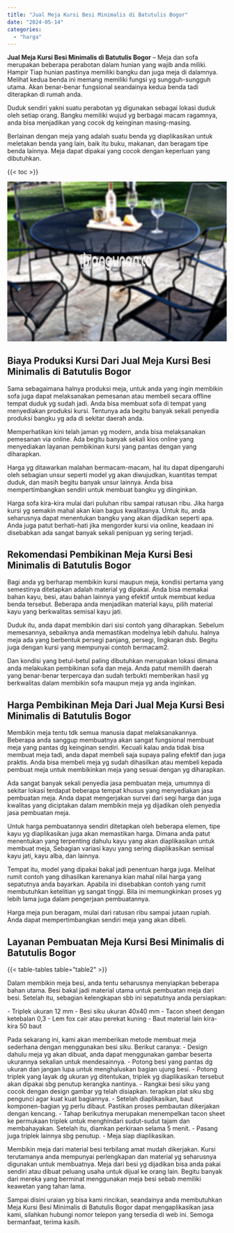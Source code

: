 ```yaml
---
title: "Jual Meja Kursi Besi Minimalis di Batutulis Bogor"
date: "2024-05-14"
categories: 
  - "harga"
---
```


**Jual Meja Kursi Besi Minimalis di Batutulis Bogor** – Meja dan sofa merupakan beberapa perabotan dalam hunian yang wajib anda miliki. Hampir Tiap hunian pastinya memiliki bangku dan juga meja di dalamnya. Melihat kedua benda ini memang memiliki fungsi yg sungguh-sungguh utama. Akan benar-benar fungsional seandainya kedua benda tadi diterapkan di rumah anda.

Duduk sendiri yakni suatu perabotan yg digunakan sebagai lokasi duduk oleh setiap orang. Bangku memiliki wujud yg berbagai macam ragamnya, anda bisa menjadikan yang cocok dg keinginan masing-masing.

Berlainan dengan meja yang adalah suatu benda yg diaplikasikan untuk meletakan benda yang lain, baik itu buku, makanan, dan beragam tipe benda lainnya. Meja dapat dipakai yang cocok dengan keperluan yang dibutuhkan.

{{< toc >}}

![Jual Meja Kursi Besi Minimalis di Batutulis Bogor](/images/jual-meja-besi-murah27.png)

## Biaya Produksi Kursi Dari Jual Meja Kursi Besi Minimalis di Batutulis Bogor

Sama sebagaimana halnya produksi meja, untuk anda yang ingin membikin sofa juga dapat melaksanakan pemesanan atau membeli secara offline tempat duduk yg sudah jadi. Anda bisa membuat sofa di tempat yang menyediakan produksi kursi. Tentunya ada begitu banyak sekali penyedia produksi bangku yg ada di sekitar daerah anda.

Memperhatikan kini telah jaman yg modern, anda bisa melaksanakan pemesanan via online. Ada begitu banyak sekali kios online yang menyediakan layanan pembikinan kursi yang pantas dengan yang diharapkan.

Harga yg ditawarkan malahan bermacam-macam, hal itu dapat dipengaruhi oleh sebagian unsur seperti model yg akan diwujudkan, kuantitas tempat duduk, dan masih begitu banyak unsur lainnya. Anda bisa mempertimbangkan sendiri untuk membuat bangku yg diinginkan.

Harga sofa kira-kira mulai dari puluhan ribu sampai ratusan ribu. Jika harga kursi yg semakin mahal akan kian bagus kwalitasnya. Untuk itu, anda seharusnya dapat menentukan bangku yang akan dijadikan seperti apa. Anda juga patut berhati-hati jika mengorder kursi via online, keadaan ini disebabkan ada sangat banyak sekali penipuan yg sering terjadi.

## Rekomendasi Pembikinan Meja Kursi Besi Minimalis di Batutulis Bogor

Bagi anda yg berharap membikin kursi maupun meja, kondisi pertama yang semestinya ditetapkan adalah material yg dipakai. Anda bisa memakai bahan kayu, besi, atau bahan lainnya yang efektif untuk membuat kedua benda tersebut. Beberapa anda menjadikan material kayu, pilih material kayu yang berkwalitas semisal kayu jati.

Duduk itu, anda dapat membikin dari sisi contoh yang diharapkan. Sebelum memesannya, sebaiknya anda memastikan modelnya lebih dahulu. halnya meja ada yang berbentuk persegi panjang, persegi, lingkaran dsb. Begitu juga dengan kursi yang mempunyai contoh bermacam2.

Dan kondisi yang betul-betul paling dibutuhkan merupakan lokasi dimana anda melakukan pembikinan sofa dan meja. Anda patut memilih daerah yang benar-benar terpercaya dan sudah terbukti memberikan hasil yg berkwalitas dalam membikin sofa maupun meja yg anda inginkan.

## Harga Pembikinan Meja Dari Jual Meja Kursi Besi Minimalis di Batutulis Bogor

Membikin meja tentu tdk semua manusia dapat melaksanakannya. Beberapa anda sanggup membuatnya akan sangat fungsional membuat meja yang pantas dg keinginan sendiri. Kecuali kalau anda tidak bisa membuat meja tadi, anda dapat membeli saja supaya paling efektif dan juga praktis. Anda bisa membeli meja yg sudah dihasilkan atau membeli kepada pembuat meja untuk membikinkan meja yang sesuai dengan yg diharapkan.

Ada sangat banyak sekali penyedia jasa pembuatan meja, umumnya di sekitar lokasi terdapat beberapa tempat khusus yang menyediakan jasa pembuatan meja. Anda dapat mengerjakan survei dari segi harga dan juga kwalitas yang diciptakan dalam membikin meja yg dijadikan oleh penyedia jasa pembuatan meja.

Untuk harga pembuatannya sendiri ditetapkan oleh beberapa elemen, tipe kayu yg diaplikasikan juga akan memastikan harga. Dimana anda patut menentukan yang terpenting dahulu kayu yang akan diaplikasikan untuk membuat meja, Sebagian variasi kayu yang sering diaplikasikan semisal kayu jati, kayu alba, dan lainnya.

Tempat itu, model yang dipakai bakal jadi penentuan harga juga. Melihat rumit contoh yang dihasilkan karenanya kian mahal nilai harga yang sepatutnya anda bayarkan. Apabila ini disebabkan contoh yang rumit membutuhkan ketelitian yg sangat tinggi. Bila ini memungkinkan proses yg lebih lama juga dalam pengerjaan pembuatannya.

Harga meja pun beragam, mulai dari ratusan ribu sampai jutaan rupiah. Anda dapat mempertimbangkan sendiri meja yang akan dibeli.

## Layanan Pembuatan Meja Kursi Besi Minimalis di Batutulis Bogor

{{< table-tables table="table2" >}}

Dalam membikin meja besi, anda tentu seharusnya menyiapkan beberapa bahan utama. Besi bakal jadi material utama untuk pembuatan meja dari besi. Setelah itu, sebagian kelengkapan sbb ini sepatutnya anda persiapkan:

\- Triplek ukuran 12 mm - Besi siku ukuran 40x40 mm - Tacon sheet dengan ketebalan 0,3 - Lem fox cair atau perekat kuning - Baut material lain kira-kira 50 baut

Pada sekarang ini, kami akan memberikan metode membuat meja sederhana dengan menggunakan besi siku. Berikut caranya: - Design dahulu meja yg akan dibuat, anda dapat menggunakan gambar beserta ukurannya sekalian untuk mendesainnya. - Potong besi yang pantas dg ukuran dan jangan lupa untuk menghaluskan bagian ujung besi. - Potong triplek yang layak dg ukuran yg ditentukan, triplek yg diaplikasikan tersebut akan dipakai sbg penutup kerangka nantinya. - Rangkai besi siku yang cocok dengan design gambar yg telah disiapkan. terapkan plat siku sbg pengunci agar kuat kuat bagiannya. - Setelah diaplikasikan, baut komponen-bagian yg perlu dibaut. Pastikan proses pembautan dikerjakan dengan kencang. - Tahap berikutnya merupakan menempelkan tacon sheet ke permukaan triplek untuk menghindari sudut-sudut tajam dan membahayakan. Setelah itu, diamkan perkiraan selama 5 menit. - Pasang juga triplek lainnya sbg penutup. - Meja siap diaplikasikan.

Membikin meja dari material besi terbilang amat mudah dikerjakan. Kursi terutamanya anda mempunyai perlengkapan dan material yg seharusnya digunakan untuk membuatnya. Meja dari besi yg dijadikan bisa anda pakai sendiri atau dibuat peluang usaha untuk dijual ke orang lain. Begitu banyak dari mereka yang berminat menggunakan meja besi sebab memiliki keawetan yang tahan lama.

Sampai disini uraian yg bisa kami rincikan, seandainya anda membutuhkan Meja Kursi Besi Minimalis di Batutulis Bogor dapat mengaplikasikan jasa kami, silahkan hubungi nomor telepon yang tersedia di web ini. Semoga bermanfaat, terima kasih.
